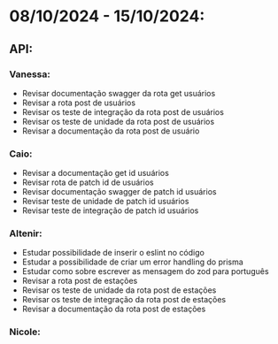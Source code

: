 # 08/10/2024 - 15/10/2024:

## API:

### Vanessa:
- Revisar documentação swagger da rota get usuários
- Revisar a rota post de usuários 
- Revisar os teste de integração da rota post de usuários 
- Revisar os teste de unidade da rota post de usuários 
- Revisar a documentação da rota post de usuário


### Caio:
- Revisar a documentação get id usuários
- Revisar rota de patch id de usuários
- Revisar documentação swagger de patch id usuários
- Revisar teste de unidade de patch id usuários
- Revisar teste de integração de patch id usuários



### Altenir:
- Estudar possibilidade de inserir o eslint no código
- Estudar a possibilidade de criar um error handling do prisma
- Estudar como sobre escrever as mensagem do zod para português 
- Revisar a rota post de estações
- Revisar os teste de unidade da rota post de estações
- Revisar os teste de integração da rota post de estações
- Revisar a documentação da rota post de estações 


### Nicole: 


